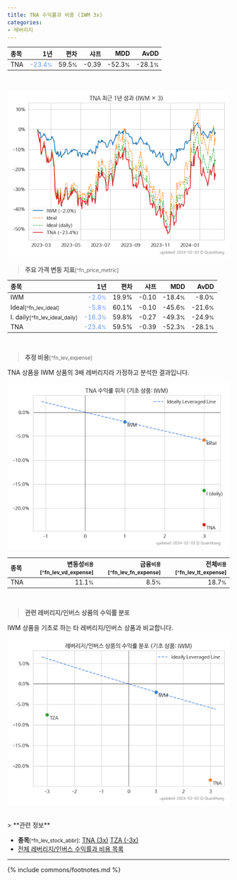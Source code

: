 ```yaml
---
title: TNA 수익률과 비용 (IWM 3x)
categories:
- 레버리지
---
```


| **종목** | **1년** | **편차** | **샤프** | **MDD** | **AvDD** |
| :------------ | ------: | -----------: | -------: | ------: | -------: |
| TNA | <span style="color: cornflowerblue">-23.4<small>%</small></span> | 59.5<small>%</small> | -0.39 | -52.3<small>%</small> | -28.1<small>%</small> |

<!-- more -->

<br>

![TNA](/lev/images/tna.png)

> **주요 가격 변동 지표**<small>[^fn_price_metric]</small>


| **종목** | **1년** | **편차** | **샤프** | **MDD** | **AvDD** |
| :------------ | ------: | -----------: | -------: | ------: | -------: |
| IWM | <span style="color: cornflowerblue">-2.0<small>%</small></span> | 19.9% | -0.10 | -18.4<small>%</small> | -8.0<small>%</small> |
| Ideal<small>[^fn_lev_ideal]</small> | <span style="color: cornflowerblue">-5.8<small>%</small></span> | 60.1% | -0.10 | -45.6<small>%</small> | -21.6<small>%</small> |
| I. daily<small>[^fn_lev_ideal_daily]</small> | <span style="color: cornflowerblue">-16.3<small>%</small></span> | 59.8% | -0.27 | -49.3<small>%</small> | -24.9<small>%</small> |
| TNA | <span style="color: cornflowerblue">-23.4<small>%</small></span> | 59.5% | -0.39 | -52.3<small>%</small> | -28.1<small>%</small> |

<br>

> **추정 비용**<small>[^fn_lev_expense]</small><a id="expense"></a>

TNA 상품을 IWM 상품의 3배 레버리지라 가정하고 분석한 결과입니다.

![TNA](/lev/images/tna_ideal.png)

| **종목** | **변동성<small>비용</small>**<small>[^fn_lev_vd_expense]</small> | **금융<small>비용</small>**<small>[^fn_lev_fn_expense]</small> | **전체<small>비용</small>**<small>[^fn_lev_tt_expense]</small> |
| :------------ | ------: | -----------: | -------: |
| TNA | 11.1<small>%</small> | 8.5<small>%</small> | 18.7<small>%</small> |

<br>

> **관련 레버리지/인버스 상품의 수익률 분포**

IWM 상품을 기초로 하는 타 레버리지/인버스 상품과 비교합니다.

![IWM](/lev/images/iwm_ideal.png)

<br>
> **관련 정보**

- **종목**<small>[^fn_lev_stock_abbr]</small>: [TNA (3x)](/TNA/) [TZA (-3x)](/TZA/)
- [전체 레버리지/인버스 수익률과 비용 목록](/lev/)

---
{% include commons/footnotes.md %}